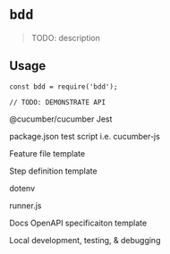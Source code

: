 # `bdd`

> TODO: description

## Usage

```
const bdd = require('bdd');

// TODO: DEMONSTRATE API
```

@cucumber/cucumber
Jest

package.json test script i.e. cucumber-js

Feature file template

Step definition template

dotenv

runner.js

Docs
OpenAPI specificaiton template

Local development, testing, & debugging
